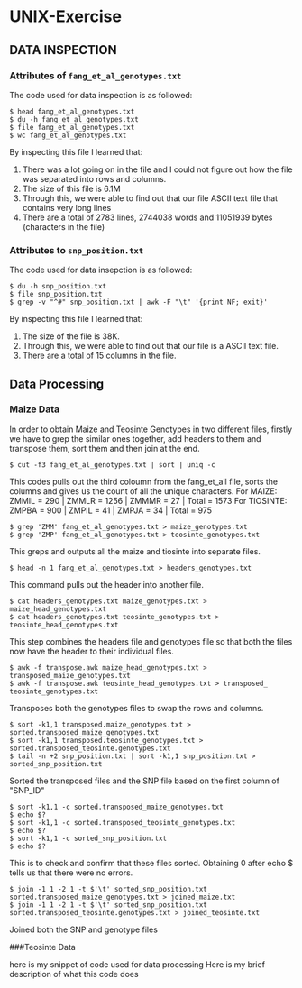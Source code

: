 # UNIX-Exercise

## DATA INSPECTION

### Attributes of `fang_et_al_genotypes.txt`

The code used for data inspection is as followed:

```
$ head fang_et_al_genotypes.txt
$ du -h fang_et_al_genotypes.txt
$ file fang_et_al_genotypes.txt
$ wc fang_et_al_genotypes.txt
```

By inspecting this file I learned that:

1. There was a lot going on in the file and I could not figure out how the file was separated into rows and columns. 
2. The size of this file is 6.1M
3. Through this, we were able to find out that our file ASCII text file that contains very long lines
4. There are a total of 2783 lines, 2744038 words and 11051939 bytes (characters in the file)

### Attributes to `snp_position.txt`

The code used for data insepction is as followed:

```
$ du -h snp_position.txt
$ file snp_position.txt 
$ grep -v "^#" snp_position.txt | awk -F "\t" '{print NF; exit}'
```

By inspecting this file I learned that:

1. The size of the file is 38K. 
2. Through this, we were able to find out that our file is a ASCII text file. 
3. There are a total of 15 columns in the file. 

## Data Processing

### Maize Data
In order to obtain Maize and Teosinte Genotypes in two different files, firstly we have to grep the similar ones together, add headers to them and transpose them, sort them and then join at the end. 

```
$ cut -f3 fang_et_al_genotypes.txt | sort | uniq -c 
```
This codes pulls out the third coloumn from the fang_et_all file, sorts the columns and gives us the count of all the unique characters. 
For MAIZE: ZMMIL = 290 | ZMMLR = 1256 | ZMMMR = 27 | Total = 1573
For TIOSINTE: ZMPBA = 900 | ZMPIL = 41 | ZMPJA = 34 | Total = 975

```
$ grep 'ZMM' fang_et_al_genotypes.txt > maize_genotypes.txt
$ grep 'ZMP' fang_et_al_genotypes.txt > teosinte_genotypes.txt
```
This greps and outputs all the maize and tiosinte into separate files. 

```
$ head -n 1 fang_et_al_genotypes.txt > headers_genotypes.txt
```
This command pulls out the header into another file. 

```
$ cat headers_genotypes.txt maize_genotypes.txt > maize_head_genotypes.txt
$ cat headers_genotypes.txt teosinte_genotypes.txt > teosinte_head_genotypes.txt
```
This step combines the headers file and genotypes file so that both the files now have the header to their individual files. 

 ```
 $ awk -f transpose.awk maize_head_genotypes.txt > transposed_maize_genotypes.txt
 $ awk -f transpose.awk teosinte_head_genotypes.txt > transposed_
 teosinte_genotypes.txt
 ```
 Transposes both the genotypes files to swap the rows and columns. 
 
 ```
 $ sort -k1,1 transposed.maize_genotypes.txt > sorted.transposed_maize_genotypes.txt
 $ sort -k1,1 transposed.teosinte_genotypes.txt > sorted.transposed_teosinte.genotypes.txt
 $ tail -n +2 snp_position.txt | sort -k1,1 snp_position.txt > sorted_snp_position.txt
 ```
 
 Sorted the transposed files and the SNP file based on the first column of "SNP_ID"
 
 ```
 $ sort -k1,1 -c sorted.transposed_maize_genotypes.txt
 $ echo $?
 $ sort -k1,1 -c sorted.transposed_teosinte_genotypes.txt
 $ echo $?
 $ sort -k1,1 -c sorted_snp_position.txt
 $ echo $?
 ```
 This is to check and confirm that these files sorted. Obtaining 0 after echo $ tells us that there were no errors. 
 
 ```
 $ join -1 1 -2 1 -t $'\t' sorted_snp_position.txt sorted.transposed_maize_genotypes.txt > joined_maize.txt
 $ join -1 1 -2 1 -t $'\t' sorted_snp_position.txt sorted.transposed_teosinte.genotypes.txt > joined_teosinte.txt
 ```
 
 Joined both the SNP and genotype files
 
 



###Teosinte Data

here is my snippet of code used for data processing
Here is my brief description of what this code does
